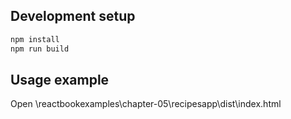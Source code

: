 
## Development setup

```sh
npm install
npm run build
```


## Usage example

Open \reactbookexamples\chapter-05\recipesapp\dist\index.html



